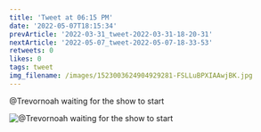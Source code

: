 ```yaml
---
title: 'Tweet at 06:15 PM'
date: '2022-05-07T18:15:34'
prevArticle: '2022-03-31_tweet-2022-03-31-18-20-31'
nextArticle: '2022-05-07_tweet-2022-05-07-18-33-53'
retweets: 0
likes: 0
tags: tweet
img_filename: /images/1523003624904929281-FSLLuBPXIAAwjBK.jpg
---
```

@Trevornoah waiting for the show to start

![@Trevornoah waiting for the show to start](/images/1523003624904929281-FSLLuBPXIAAwjBK.jpg "@Trevornoah waiting for the show to start")